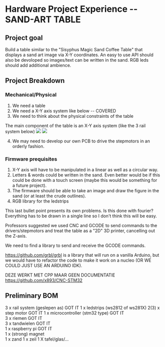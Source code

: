 # Hardware Project Experience -- SAND-ART TABLE

## Project goal

Build a table similar to the "Sisyphus Magic Sand Coffee Table" that displays a sand art image via X-Y coordinates. An easy to use API should also be devoloped so images/text can be written in the sand. RGB leds should add additional ambience.

## Project Breakdown

### Mechanical/Physical

1. We need a table
2. We need a X-Y axis system like below -- COVERED
3. We need to think about the physical constraints of the table

The main component of the table is an X-Y axis system (like the 3 rail system below) 
![](./twoaxisrail.JPG)
![](./kriebels.JPG)

4. We may need to develop our own PCB to drive the stepmotors in an orderly fashion.


### Firmware prequisites

1. X-Y axis will have to be manipulated in a linear as well as a circular way. 
2. Letters & words could be written in the sand. Even better would be if this could be done with a touch screen (maybe this would be something for a future project).
3. The firmware should be able to take an image and draw the figure in the sand (or at least the crude outlines). 
4. RGB library for the ledstrips

This last bullet point presents its own problems. Is this done with fourier? Everything has to be drawn in a single line so I don't think this will be easy. 

Professors suggested we used CNC and GCODE to send commands to the drivers/stepmotors and treat the table as a "2D" 3D printer, cancelling out the Z-axis. 

We need to find a library to send and receive the GCODE commands. 

https://github.com/grbl/grbl is a library that will run on a vanilla Arduino, but we would have to refactor the code to make it work on a nucleo (OR WE COULD JUST USE AN ARDUINO IDK).

DEZE WERKT MET CPP MAAR GEEN DOCUMENTATIE
https://github.com/x893/CNC-STM32 


## Preliminary BOM

3 x rail system (geslepen as)       GOT IT
1 x ledstrips (ws2812 of ws281X)
2(3) x step motor                   GOT IT 
1 x microcontroller (stm32 type)    GOT IT  
3 x riemen                          GOT IT  
3 x tandwielen                      GOT IT  
1 x raspberry pi                    GOT IT  
1 x (strong) magnet     
1 x zand
1 x zeil
1 X tafel/glas/...

